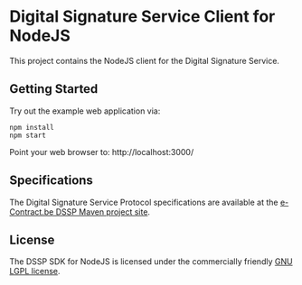 # Digital Signature Service Client for NodeJS

This project contains the NodeJS client for the Digital Signature Service.

## Getting Started

Try out the example web application via:
```
npm install
npm start
```
Point your web browser to: http://localhost:3000/

## Specifications

The Digital Signature Service Protocol specifications are available at the [e-Contract.be DSSP Maven project site](https://www.e-contract.be/sites/dssp/).


## License

The DSSP SDK for NodeJS is licensed under the commercially friendly [GNU LGPL license](http://www.gnu.org/licenses/lgpl.html).